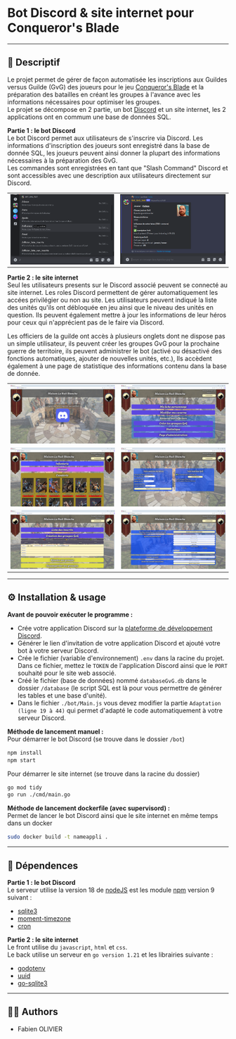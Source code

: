 # Bot Discord & site internet pour Conqueror's Blade
___
## 📝 Descriptif

Le projet permet de gérer de façon automatisée les inscriptions aux Guildes versus Guilde (GvG) des joueurs pour le jeu [Conqueror's Blade](https://conqblade.com/fr) et la préparation des batailles en créant les groupes à l'avance avec les informations nécessaires pour optimiser les groupes.<br>
Le projet se décompose en 2 partie, un bot [Discord](https://discord.com) et un site internet, les 2 applications ont en commum une base de données SQL.

**Partie 1 : le bot Discord** <br>
Le bot Discord permet aux utilisateurs de s'inscrire via Discord. Les informations d'inscription des joueurs sont enregistré dans la base de donnée SQL, les joueurs peuvent ainsi donner la plupart des informations nécessaires à la préparation des GvG.<br>
Les commandes sont enregistrées en tant que "Slash Command" Discord et sont accessibles avec une description aux utilisateurs directement sur Discord.

<table align= "center" width="95%">
    <tbody>
        <tr>
            <td><img src="./img/listcommand.png"></td>
            <td><img src="./img/data.png"></td>
        </tr>   
    </tbody>
</table>

**Partie 2 : le site internet** <br>
Seul les utilisateurs presents sur le Discord associé peuvent se connecté au site internet. Les roles Discord permettent de gérer automatiquement les accées privilégier ou non au site.
Les utilisateurs peuvent indiqué la liste des unités qu'ils ont débloquée en jeu ainsi que le niveau des unités en question. Ils peuvent également mettre à jour les informations de leur héros pour ceux qui n'apprécient pas de le faire via Discord.

Les officiers de la guilde ont accès à plusieurs onglets dont ne dispose pas un simple utilisateur, ils peuvent créer les groupes GvG pour la prochaine guerre de territoire, ils peuvent administrer le bot (activé ou désactivé des fonctions automatiques, ajouter de nouvelles unités, etc.), Ils accèdent également à une page de statistique des informations contenu dans la base de donnée.

<table align= "center" width="95%">
    <tbody>
        <tr>
            <td><img src="./img/connexion.png"></td>
            <td><img src="./img/home.png"></td>
        </tr>
        <tr>
            <td><img src="./img/caserne.png"></td>
            <td><img src="./img/charactercard.png"></td>
        </tr>
        <tr>
            <td><img src="./img/creategroup.png"></td>
            <td><img src="./img/administration.png"></td>
        </tr>    
    </tbody>
</table>


___
## ⚙️ Installation & usage

**Avant de pouvoir exécuter le programme :**<br>
- Crée votre application Discord sur la [plateforme de développement Discord](https://discord.com/developers/applications).
- Générer le lien d'invitation de votre application Discord et ajouté votre bot à votre serveur Discord.
- Crée le fichier (variable d'environnement) `.env` dans la racine du projet. Dans ce fichier, mettez le `TOKEN` de l'application Discord ainsi que le `PORT` souhaité pour le site web associé.
- Créé le fichier (base de données) nommé `databaseGvG.db` dans le dossier `/database` (le script SQL est là pour vous permettre de générer les tables et une base d'unité).
- Dans le fichier `./bot/Main.js` vous devez modifier la partie `Adaptation (ligne 19 à 44)` qui permet d'adapté le code automatiquement à votre serveur Discord.

**Méthode de lancement manuel :** <br>
Pour démarrer le bot Discord (se trouve dans le dossier `/bot`)
```sh
npm install
npm start
```
Pour démarrer le site internet (se trouve dans la racine du dossier)
```sh
go mod tidy
go run ./cmd/main.go
```

**Méthode de lancement dockerfile (avec supervisord) :**<br>
Permet de lancer le bot Discord ainsi que le site internet en même temps dans un docker 
```sh
sudo docker build -t nameappli .
```


___
## 🔗 Dépendences

**Partie 1 : le bot Discord** <br>
Le serveur utilise la version 18 de [nodeJS](https://nodejs.org/en) est les module [npm](https://www.npmjs.com) version 9 suivant :<br>
- [sqlite3](https://www.npmjs.com/package/sqlite3)
- [moment-timezone](https://www.npmjs.com/package/moment-timezone)
- [cron](https://www.npmjs.com/package/cron)

**Partie 2 : le site internet** <br>
Le front utilise du `javascript`, `html` et `css`.<br>
Le back utilise un serveur en `go version 1.21` et les librairies suivante :
- [godotenv](https://github.com/joho/godotenv)
- [uuid](https://github.com/gofrs/uuid)
- [go-sqlite3](https://github.com/mattn/go-sqlite3)


___
## 🧑‍💻 Authors

+ Fabien OLIVIER